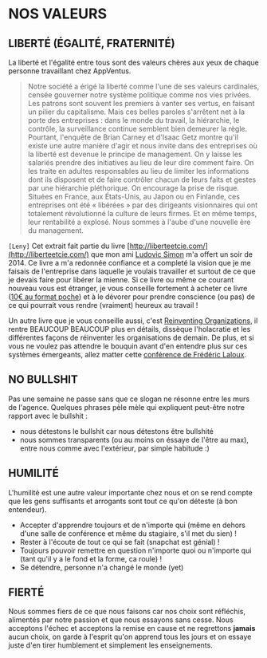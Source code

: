 # NOS VALEURS

## LIBERTÉ (ÉGALITÉ, FRATERNITÉ)

La liberté et l'égalité entre tous sont des valeurs chères aux yeux de chaque personne travaillant chez AppVentus.

> Notre société a érigé la liberté comme l'une de ses valeurs cardinales, censée gouverner notre système politique comme nos vies privées. Les patrons sont souvent les premiers à vanter ses vertus, en faisant un pilier du capitalisme. Mais ces belles paroles s'arrêtent net à la porte des entreprises : dans le monde du travail, la hiérarchie, le contrôle, la surveillance continue semblent bien demeurer la règle. Pourtant, l'enquête de Brian Carney et d'Isaac Getz montre qu'il existe une autre manière d'agir et nous invite dans des entreprises où la liberté est devenue le principe de management. On y laisse les salariés prendre des initiatives au lieu de leur dire comment faire. On les traite en adultes responsables au lieu de limiter les informations dont ils disposent et de faire contrôler chacun de leurs faits et gestes par une hiérarchie pléthorique. On encourage la prise de risque. Situées en France, aux États-Unis, au Japon ou en Finlande, ces entreprises ont été « libérées » par des dirigeants visionnaires qui ont totalement révolutionné la culture de leurs firmes. Et en même temps, leur rentabilité a explosé. Nous sommes à l'aube d'une nouvelle ère du management.

`[Leny]` Cet extrait fait partie du livre [http://liberteetcie.com/](http://liberteetcie.com/) que mon ami [Ludovic Simon](https://twitter.com/ludosim) m'a offert un soir de 2014. Ce livre a m'a redonnée confiance et a completé la vision que je me faisais de l'entreprise dans laquelle je voulais travailler et surtout de ce que je devais faire pour libérer la mienne. Si ce livre ou même ce courant nouveau vous est étranger, je vous conseille fortement à acheter ce livre ([10€ au format poche](http://www.amazon.fr/Libert%C3%A9-Cie-libert%C3%A9-salari%C3%A9s-entreprises/dp/2081290987)) et à le dévorer pour prendre conscience (ou pas) de ce qui pourrait vous rendre (vraiment) heureux au travail !

Un autre livre que je vous conseille aussi, c'est [Reinventing Organizations](http://www.reinventingorganizations.com/), il rentre BEAUCOUP BEAUCOUP plus en détails, dissèque l'holacratie et les différentes façons de réinventer les organisations de demain. De plus, et si vous ne voulez pas attendre le bouquin avant d'en entendre plus sur ces systèmes émergeants, allez matter cette [conférence de Frédéric Laloux](https://www.youtube.com/watch?v=NZKqPoQiaDE).

## NO BULLSHIT

Pas une semaine ne passe sans que ce slogan ne résonne entre les murs de l'agence. Quelques phrases pèle mèle qui expliquent peut-être notre rapport avec le bullshit :

- nous détestons le bullshit car nous détestons être bullshité
- nous sommes transparents (ou au moins on éssaye de l'être au max), entre nous comme avec l'extérieur, par simple habitude :)

## HUMILITÉ

L'humilité est une autre valeur importante chez nous et on se rend compte que les gens suffisants et arrogants sont tout ce qu'on déteste (à bon entendeur).

- Accepter d'apprendre toujours et de n'importe qui (même en dehors d'une salle de conférence et même du stagiaire, s'il met du sien) !
- Rester à l'écoute de tout ce qui se fait (snapchat est génial) !
- Toujours pouvoir remettre en question n'importe quoi ou n'importe qui (tant qu'il y a le fond et la forme, ca roule) !
- Se détendre, personne n'a changé le monde (yet)

## FIERTÉ

Nous sommes fiers de ce que nous faisons car nos choix sont réfléchis, alimentés par notre passion et que nous essayons sans cesse. Nous acceptons l'échec et acceptons la remise en cause et ne regrettons **jamais** aucun choix, on garde à l'esprit qu'on apprend tous les jours et on essaye juste d'en tirer humblement et simplement les enseignements.
